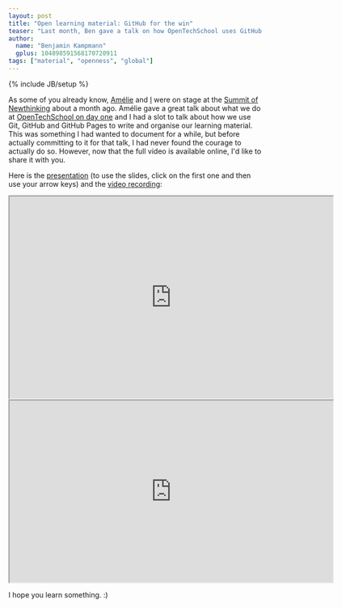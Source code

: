 ```yaml
---
layout: post
title: "Open learning material: GitHub for the win"
teaser: "Last month, Ben gave a talk on how OpenTechSchool uses GitHub to create and manage learning material in an efficient and open fashion at the Summit of Newthinking in Berlin. Since the recordings have been uploaded, we want to publish both the video as well as the presentation on this blog."
author:
  name: "Benjamin Kampmann"
  gplus: 104898591568170720911
tags: ["material", "openness", "global"]
---
```

{% include JB/setup %}

As some of you already know, [Amélie](http://open-strategies.de/speaker/37) and [I](http://open-strategies.de/speaker/27) were on stage at the [Summit of Newthinking](http://newthinking.de/summit-of-newthinking/) about a month ago. Amélie gave a great talk about what we do at [OpenTechSchool on day one](http://vimeo.com/54966142) and I had a slot to talk about how we use Git, GitHub and GitHub Pages to write and organise our learning material. This was something I had wanted to document for a while, but before actually committing to it for that talk, I had never found the courage to actually do so. However, now that the full video is available online, I'd like to share it with you. 

Here is the [presentation](http://opentechschool.github.com/slides/presentations/opencurriuculum-github-for-the-win/) (to use the slides, click on the first one and then use your arrow keys) and the [video recording](http://vimeo.com/55273023):

<iframe src="http://opentechschool.github.com/slides/presentations/opencurriuculum-github-for-the-win/?full#Cover" width="640px" height="400px">&nbsp;</iframe>

<iframe src="http://player.vimeo.com/video/55273023" width="640px" height="360px">&nbsp;</iframe>

I hope you learn something. :)
